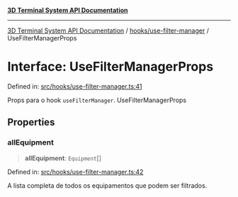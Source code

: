 [**3D Terminal System API Documentation**](../../../README.md)

***

[3D Terminal System API Documentation](../../../README.md) / [hooks/use-filter-manager](../README.md) / UseFilterManagerProps

# Interface: UseFilterManagerProps

Defined in: [src/hooks/use-filter-manager.ts:41](https://github.com/Dicommunitas/ThreeJS_Terminal_3D/blob/a3c5b1c59fdfa3d9f217f579fadf3e59d797e664/src/hooks/use-filter-manager.ts#L41)

Props para o hook `useFilterManager`.
 UseFilterManagerProps

## Properties

### allEquipment

> **allEquipment**: `Equipment`[]

Defined in: [src/hooks/use-filter-manager.ts:42](https://github.com/Dicommunitas/ThreeJS_Terminal_3D/blob/a3c5b1c59fdfa3d9f217f579fadf3e59d797e664/src/hooks/use-filter-manager.ts#L42)

A lista completa de todos os equipamentos que podem ser filtrados.
